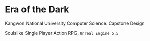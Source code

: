 # Era of the Dark
Kangwon National University Computer Science: Capstone Design

Soulslike Single Player Action RPG, `Unreal Engine 5.5`

